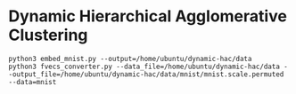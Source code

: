 # Dynamic Hierarchical Agglomerative Clustering

```
python3 embed_mnist.py --output=/home/ubuntu/dynamic-hac/data
python3 fvecs_converter.py --data_file=/home/ubuntu/dynamic-hac/data --output_file=/home/ubuntu/dynamic-hac/data/mnist/mnist.scale.permuted --data=mnist
```